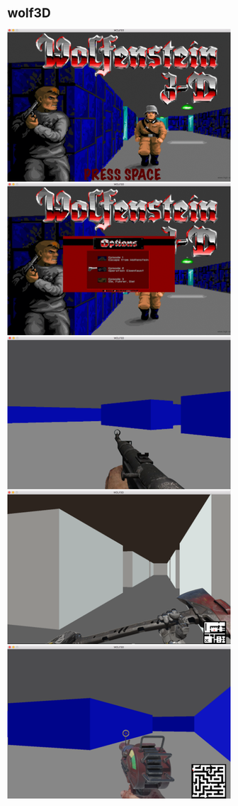 # wolf3D
<img src="./demo/home-screen.png">
<img src="./demo/select-map.png">
<img src="./demo/mp40.png">
<img src="./demo/axe.png">
<img src="./demo/laser-gun.png">
